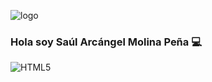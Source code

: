 ![logo](https://firebasestorage.googleapis.com/v0/b/proyecto1cesdesamp.appspot.com/o/nik.jpg?alt=media&token=ce8764a7-0483-4497-a1de-907b743f0f3b)

### Hola soy Saúl Arcángel Molina Peña :computer:
![HTML5](https://img.shields.io/badge/html5-%23E34F26.svg?style=for-the-badge&logo=html5&logoColor=white)
